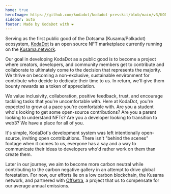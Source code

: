 ```yaml
---
home: true
heroImage: https://github.com/kodadot/kodadot-presskit/blob/main/v3/KODA_v3.png?raw=true
sidebar: auto
footer: Made by KodaDot with ❤️
---
```

Serving as the first public good of the Dotsama (Kusama/Polkadot) ecosystem, [KodaDot](https://kodadot.xyz) is an open source NFT marketplace currently running on the [Kusama.network](https://kusama.network). 

Our goal in developing KodaDot as a public good is to become a project where creators, developers, and community members get to contribute and collaborate to ultimately come to the decision that represents the majority. We thrive on becoming a non-exclusive, sustainable environment for contribute who decide to dedicate their time to us. In return, we'll give them bounty rewards as a token of appreciation.  

We value inclusivity, collaboration, positive feedback, trust, and encourage tackling tasks that you're uncomfortable with. Here at KodaDot, you're expected to grow at a pace you're comfortable with. Are you a student who's looking to get some open-source contributions? Are you a parent looking to understand NFTs? Are you a developer looking to transition to web3? We have a place for all of you.

It's simple, KodaDot's development system was left intentionally open-source, inviting open contribuitions. There isn't "behind the scenes" footage when it comes to us, everyone has a say and a way to communicate their ideas to developers who'd rather work on them than create them.


Later in our journey, we aim to become more carbon neutral while contributing to the carbon negative gallery in an attempt to drive global forestation. For now, our efforts lie on a low carbon blockchain, the Kusama network, and partnered with [Offsetra](https://offsetra.com/), a project that us to compensate for our average annual emissions.

